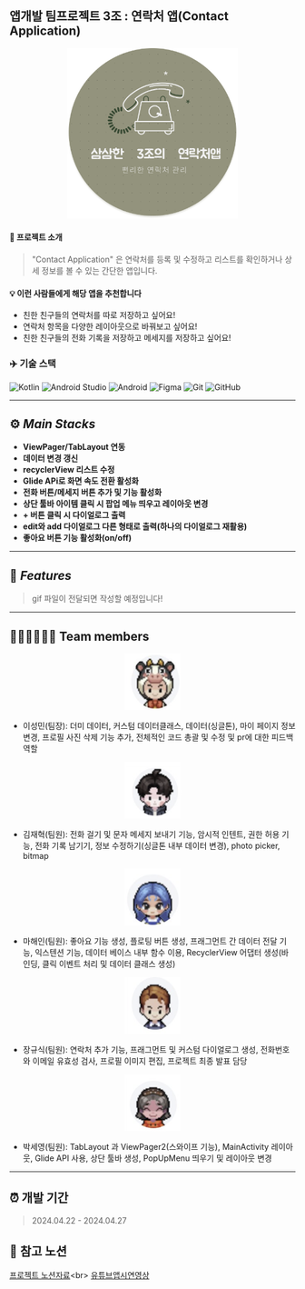 ## 앱개발 팀프로젝트 3조 : 연락처 앱(Contact Application)
<p align="center">
    <img src="https://github.com/Winterwood0118/ContactApp/blob/dev/project_logo.png" width="300" height="300" alt="프로젝트 로고">
</p>

#### 📄 프로젝트 소개
> "Contact Application" 은 연락처를 등록 및 수정하고 리스트를 확인하거나 상세 정보를 볼 수 있는 간단한 앱입니다.

#### 💡 이런 사람들에게 해당 앱을 추천합니다  
+ 친한 친구들의 연락처를 따로 저장하고 싶어요!
+ 연락처 항목을 다양한 레이아웃으로 바꿔보고 싶어요!
+ 친한 친구들의 전화 기록을 저장하고 메세지를 저장하고 싶어요!

### ✈️ 기술 스택
![Kotlin](https://img.shields.io/badge/kotlin-%237F52FF.svg?style=for-the-badge&logo=kotlin&logoColor=white)
![Android Studio](https://img.shields.io/badge/android%20studio-346ac1?style=for-the-badge&logo=android%20studio&logoColor=white)
![Android](https://img.shields.io/badge/Android-3DDC84?style=for-the-badge&logo=android&logoColor=white)
![Figma](https://img.shields.io/badge/figma-%23F24E1E.svg?style=for-the-badge&logo=figma&logoColor=white)
![Git](https://img.shields.io/badge/git-%23F05033.svg?style=for-the-badge&logo=git&logoColor=white)
![GitHub](https://img.shields.io/badge/github-%23121011.svg?style=for-the-badge&logo=github&logoColor=white)

---
## ⚙️ ***Main Stacks***
+ **ViewPager/TabLayout 연동**
+ **데이터 변경 갱신**
+ **recyclerView 리스트 수정**
+ **Glide APi로 화면 속도 전환 활성화**
+ **전화 버튼/메세지 버튼 추가 및 기능 활성화**
+ **상단 툴바 아이템 클릭 시 팝업 메뉴 띄우고 레이아웃 변경**
+ **+ 버튼 클릭 시 다이얼로그 출력**
+ **edit와 add 다이얼로그 다른 형태로 출력(하나의 다이얼로그 재활용)**
+ **좋아요 버튼 기능 활성화(on/off)**
---
## 🐳 ***Features***
> gif 파일이 전달되면 작성할 예정입니다!
---
## 👩🏻‍💻👨🏻‍💻 Team members

<p align="center">
    <img src="https://github.com/Winterwood0118/ContactApp/blob/dev/%ED%8C%80%ED%94%8C_%EC%9D%B4%EC%84%B1%EB%AF%BC.png" width="100" height="100" alt="이성민" >
</p>

- 이성민(팀장): 더미 데이터, 커스텀 데이터클래스, 데이터(싱글톤), 마이 페이지 정보 변경, 프로필 사진 삭제 기능 추가, 전체적인 코드 총괄 및 수정 및 pr에 대한 피드백 역할

<p align="center">
    <img src="https://github.com/Winterwood0118/ContactApp/blob/dev/%ED%8C%80%ED%94%8C_%EA%B9%80%EC%9E%AC%ED%98%81.png" width="100" height="100" alt="김재혁" >
</p>

- 김재혁(팀원): 전화 걸기 및 문자 메세지 보내기 기능, 암시적 인텐트, 권한 허용 기능, 전화 기록 남기기, 정보 수정하기(싱글톤 내부 데이터 변경), photo picker, bitmap<br>

<p align="center">
    <img src="https://github.com/Winterwood0118/ContactApp/blob/dev/%ED%8C%80%ED%94%8C_%EB%A7%88%ED%95%B4%EC%9D%B8.png" width="100" height="100" alt="마해인" >
</p>

- 마해인(팀원): 좋아요 기능 생성, 플로팅 버튼 생성, 프래그먼트 간 데이터 전달 기능, 익스텐션 기능, 데이터 베이스 내부 함수 이용, RecyclerView 어댑터 생성(바인딩, 클릭 이벤트 처리 및 데이터 클래스 생성)<br>

<p align="center">
    <img src="https://github.com/Winterwood0118/ContactApp/blob/dev/%ED%8C%80%ED%94%8C_%EC%9E%A5%EA%B7%9C%EC%8B%9D.png" width="100" height="100" alt="마해인" >
</p>

- 장규식(팀원): 연락처 추가 기능, 프래그먼트 및 커스텀 다이얼로그 생성, 전화번호와 이메일 유효성 검사, 프로필 이미지 편집, 프로젝트 최종 발표 담당<br>

<p align="center">
    <img src="https://github.com/Winterwood0118/ContactApp/blob/dev/%ED%8C%80%ED%94%8C_%EB%B0%95%EC%84%B8%EC%98%81.png" width="100" height="100" alt="마해인" >
</p>

- 박세영(팀원): TabLayout 과 ViewPager2(스와이프 기능), MainActivity 레이아웃, Glide API 사용, 상단 툴바 생성, PopUpMenu 띄우기 및 레이아웃 변경<br>
---
## ⏰ 개발 기간
> 2024.04.22 - 2024.04.27

## 🔗 참고 노션
[프로젝트 노션자료](https://careful-profit-519.notion.site/3-c772fa70a76446558d9e151c44d76fc4,"클릭해보세요!")<br>
[유튜브앱시연영상](https://www.youtube.com/watch?v=EsB6NObrJRI,"얼른들어가세요!")



